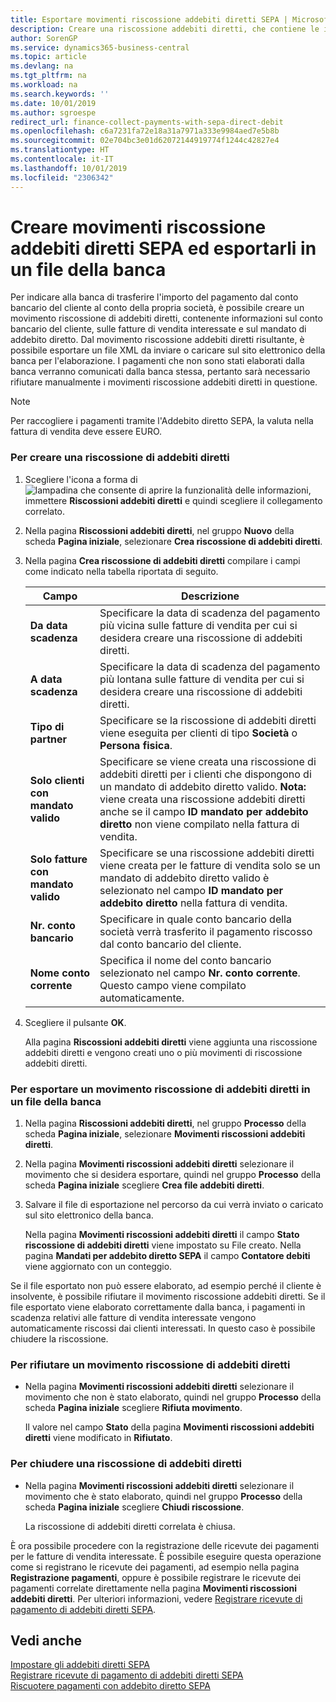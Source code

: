 ```yaml
---
title: Esportare movimenti riscossione addebiti diretti SEPA | Microsoft Docs
description: Creare una riscossione addebiti diretti, che contiene le informazioni sul conto corrente bancario del cliente, le fatture di vendita interessate e il mandato di addebito diretto.
author: SorenGP
ms.service: dynamics365-business-central
ms.topic: article
ms.devlang: na
ms.tgt_pltfrm: na
ms.workload: na
ms.search.keywords: ''
ms.date: 10/01/2019
ms.author: sgroespe
redirect_url: finance-collect-payments-with-sepa-direct-debit
ms.openlocfilehash: c6a7231fa72e18a31a7971a333e9984aed7e5b8b
ms.sourcegitcommit: 02e704bc3e01d62072144919774f1244c42827e4
ms.translationtype: HT
ms.contentlocale: it-IT
ms.lasthandoff: 10/01/2019
ms.locfileid: "2306342"
---
```

# <a name="create-sepa-direct-debit-collection-entries-and-export-to-a-bank-file"></a>Creare movimenti riscossione addebiti diretti SEPA ed esportarli in un file della banca
Per indicare alla banca di trasferire l'importo del pagamento dal conto bancario del cliente al conto della propria società, è possibile creare un movimento riscossione di addebiti diretti, contenente informazioni sul conto bancario del cliente, sulle fatture di vendita interessate e sul mandato di addebito diretto. Dal movimento riscossione addebiti diretti risultante, è possibile esportare un file XML da inviare o caricare sul sito elettronico della banca per l'elaborazione. I pagamenti che non sono stati elaborati dalla banca verranno comunicati dalla banca stessa, pertanto sarà necessario rifiutare manualmente i movimenti riscossione addebiti diretti in questione.  

> [!NOTE]  
>  Per raccogliere i pagamenti tramite l'Addebito diretto SEPA, la valuta nella fattura di vendita deve essere EURO.  

### <a name="to-create-a-direct-debit-collection"></a>Per creare una riscossione di addebiti diretti  

1. Scegliere l'icona a forma di ![lampadina che consente di aprire la funzionalità delle informazioni](media/ui-search/search_small.png "Informazioni sull'operazione che si desidera eseguire"), immettere **Riscossioni addebiti diretti** e quindi scegliere il collegamento correlato.  
2. Nella pagina **Riscossioni addebiti diretti**, nel gruppo **Nuovo** della scheda **Pagina iniziale**, selezionare **Crea riscossione di addebiti diretti**.  
3. Nella pagina **Crea riscossione di addebiti diretti** compilare i campi come indicato nella tabella riportata di seguito.  

    |Campo|Descrizione|  
    |---------------------------------|---------------------------------------|  
    |**Da data scadenza**|Specificare la data di scadenza del pagamento più vicina sulle fatture di vendita per cui si desidera creare una riscossione di addebiti diretti.|  
    |**A data scadenza**|Specificare la data di scadenza del pagamento più lontana sulle fatture di vendita per cui si desidera creare una riscossione di addebiti diretti.|  
    |**Tipo di partner**|Specificare se la riscossione di addebiti diretti viene eseguita per clienti di tipo **Società** o **Persona fisica**.|  
    |**Solo clienti con mandato valido**|Specificare se viene creata una riscossione di addebiti diretti per i clienti che dispongono di un mandato di addebito diretto valido. **Nota:** viene creata una riscossione addebiti diretti anche se il campo **ID mandato per addebito diretto** non viene compilato nella fattura di vendita.|  
    |**Solo fatture con mandato valido**|Specificare se una riscossione addebiti diretti viene creata per le fatture di vendita solo se un mandato di addebito diretto valido è selezionato nel campo **ID mandato per addebito diretto** nella fattura di vendita.|  
    |**Nr. conto bancario**|Specificare in quale conto bancario della società verrà trasferito il pagamento riscosso dal conto bancario del cliente.|  
    |**Nome conto corrente**|Specifica il nome del conto bancario selezionato nel campo **Nr. conto corrente**. Questo campo viene compilato automaticamente.|  

4. Scegliere il pulsante **OK**.  

     Alla pagina **Riscossioni addebiti diretti** viene aggiunta una riscossione addebiti diretti e vengono creati uno o più movimenti di riscossione addebiti diretti.  

### <a name="to-export-a-direct-debit-collection-entry-to-a-bank-file"></a>Per esportare un movimento riscossione di addebiti diretti in un file della banca  
1. Nella pagina **Riscossioni addebiti diretti**, nel gruppo **Processo** della scheda **Pagina iniziale**, selezionare **Movimenti riscossioni addebiti diretti**.  
2. Nella pagina **Movimenti riscossioni addebiti diretti** selezionare il movimento che si desidera esportare, quindi nel gruppo **Processo** della scheda **Pagina iniziale** scegliere **Crea file addebiti diretti**.  
3. Salvare il file di esportazione nel percorso da cui verrà inviato o caricato sul sito elettronico della banca.  

     Nella pagina **Movimenti riscossioni addebiti diretti** il campo **Stato riscossione di addebiti diretti** viene impostato su File creato. Nella pagina **Mandati per addebito diretto SEPA** il campo **Contatore debiti** viene aggiornato con un conteggio.  

Se il file esportato non può essere elaborato, ad esempio perché il cliente è insolvente, è possibile rifiutare il movimento riscossione addebiti diretti. Se il file esportato viene elaborato correttamente dalla banca, i pagamenti in scadenza relativi alle fatture di vendita interessate vengono automaticamente riscossi dai clienti interessati. In questo caso è possibile chiudere la riscossione.  

### <a name="to-reject-a-direct-debit-collection-entry"></a>Per rifiutare un movimento riscossione di addebiti diretti  

* Nella pagina **Movimenti riscossioni addebiti diretti** selezionare il movimento che non è stato elaborato, quindi nel gruppo **Processo** della scheda **Pagina iniziale** scegliere **Rifiuta movimento**.  

     Il valore nel campo **Stato** della pagina **Movimenti riscossioni addebiti diretti** viene modificato in **Rifiutato**.  

### <a name="to-close-a-direct-debit-collection"></a>Per chiudere una riscossione di addebiti diretti  
*  Nella pagina **Movimenti riscossioni addebiti diretti** selezionare il movimento che è stato elaborato, quindi nel gruppo **Processo** della scheda **Pagina iniziale** scegliere **Chiudi riscossione**.  

     La riscossione di addebiti diretti correlata è chiusa.  

È ora possibile procedere con la registrazione delle ricevute dei pagamenti per le fatture di vendita interessate. È possibile eseguire questa operazione come si registrano le ricevute dei pagamenti, ad esempio nella pagina **Registrazione pagamenti**, oppure è possibile registrare le ricevute dei pagamenti correlate direttamente nella pagina **Movimenti riscossioni addebiti diretti**. Per ulteriori informazioni, vedere [Registrare ricevute di pagamento di addebiti diretti SEPA](finance-how-to-post-sepa-direct-debit-payment-receipts.md).  

## <a name="see-also"></a>Vedi anche  
[Impostare gli addebiti diretti SEPA](finance-how-to-set-up-sepa-direct-debit.md)  
[Registrare ricevute di pagamento di addebiti diretti SEPA](finance-how-to-post-sepa-direct-debit-payment-receipts.md)  
[Riscuotere pagamenti con addebito diretto SEPA](finance-collect-payments-with-sepa-direct-debit.md)  
